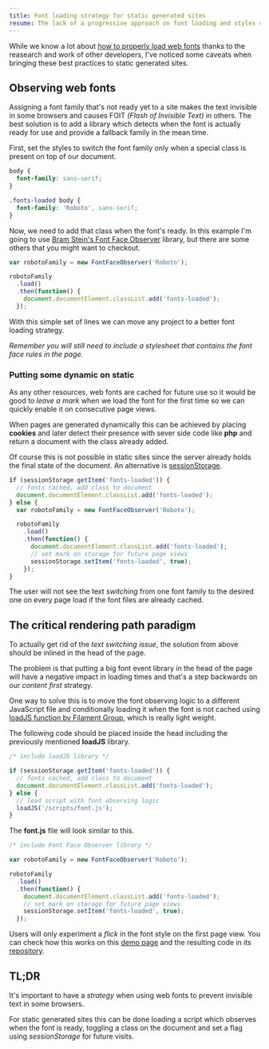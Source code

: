 ```yaml
---
title: Font loading strategy for static generated sites
resume: The lack of a progressive approach on font loading and styles can hide your content for a critical amount of time causing a negative experience for the user.
---
```


While we know a lot about [how to properly load web fonts][1] thanks to the reasearch and work of other developers, I've noticed some caveats when bringing these best practices to static generated sites.


## Observing web fonts

Assigning a font family that's not ready yet to a site makes the text invisible in some browsers and causes FOIT *(Flash of Invisible Text)* in others. The best solution is to add a library which detects when the font is actually ready for use and provide a fallback family in the mean time.

First, set the styles to switch the font family only when a special class is present on top of our document.

```css
body {
  font-family: sans-serif;
}

.fonts-loaded body {
  font-family: 'Roboto', sans-serif;
}
```

Now, we need to add that class when the font's ready. In this example I'm going to use [Bram Stein's Font Face Observer][2] library, but there are some others that you might want to checkout.

```js
var robotoFamily = new FontFaceObserver('Roboto');

robotoFamily
  .load()
  .then(function() {
    document.documentElement.classList.add('fonts-loaded');
  });
```

With this simple set of lines we can move any project to a better font loading strategy.

*Remember you will still need to include a stylesheet that contains the font face rules in the page.*


### Putting some dynamic on static

As any other resources, web fonts are cached for future use so it would be good to *leave a mark* when we load the font for the first time so we can quickly enable it on consecutive page views.

When pages are generated dynamically this can be achieved by placing **cookies** and later detect their presence with sever side code like **php** and return a document with the class already added.

Of course this is not possible in static sites since the server already holds the final state of the document. An alternative is [sessionStorage][3].

```js
if (sessionStorage.getItem('fonts-loaded')) {
  // fonts cached, add class to document
  document.documentElement.classList.add('fonts-loaded');
} else {
  var robotoFamily = new FontFaceObserver('Roboto');

  robotoFamily
    .load()
    .then(function() {
      document.documentElement.classList.add('fonts-loaded');
      // set mark on storage for future page views
      sessionStorage.setItem('fonts-loaded', true);
    });
}
```

The user will not see the text *switching* from one font family to the desired one on every page load if the font files are already cached.


## The critical rendering path paradigm

To actually get rid of the *text switching issue*, the solution from above should be inlined in the head of the page.

The problem is that putting a big font event library in the head of the page will have a negative impact in loading times and that's a step backwards on our *content first* strategy.

One way to solve this is to move the font observing logic to a different JavaScript file and conditionally loading it when the font is not cached using [loadJS function by Filament Group][4], which is really light weight.

The following code should be placed inside the head including the previously mentioned **loadJS** library.

```js
/* include loadJS library */

if (sessionStorage.getItem('fonts-loaded')) {
  // fonts cached, add class to document
  document.documentElement.classList.add('fonts-loaded');
} else {
  // load script with font observing logic
  loadJS('/scripts/font.js');
}
```

The **font.js** file will look similar to this.

```js
/* include Font Face Observer library */

var robotoFamily = new FontFaceObserver('Roboto');

robotoFamily
  .load()
  .then(function() {
    document.documentElement.classList.add('fonts-loaded');
    // set mark on storage for future page views
    sessionStorage.setItem('fonts-loaded', true);
  });
```

Users will only experiment a *flick* in the font style on the first page view. You can check how this works on this [demo page][5] and the resulting code in its [repository][6].


## TL;DR

It's important to have a *strategy* when using web fonts to prevent invisible text in some browsers.

For static generated sites this can be done loading a script which observes when the font is ready, toggling a class on the document and set a flag using *sessionStorage* for future visits.


[1]: https://www.filamentgroup.com/lab/font-events.html
[2]: https://github.com/bramstein/fontfaceobserver
[3]: https://developer.mozilla.org/es/docs/Web/API/Window/sessionStorage
[4]: https://github.com/filamentgroup/loadJS
[5]: http://jeremenichelli.github.io/font-strategy-static/
[6]: http://github.com/jeremenichelli/font-strategy-static/
